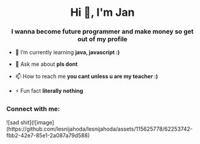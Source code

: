 
<h1 align="center">Hi 👋, I'm Jan</h1>
<h3 align="center">I wanna become future programmer and make money so get out of my profile</h3>

- 🌱 I’m currently learning **java, javascript :)**

- 💬 Ask me about **pls dont**

- 📫 How to reach me **you cant unless u are my teacher :)**

- ⚡ Fun fact **literally nothing**

<h3 align="left">Connect with me:</h3>
<p align="left">
</p>
![sad shit](![image](https://github.com/lesnijahoda/lesnijahoda/assets/115625778/62253742-fbb2-42e7-85e1-2a087a79d588)

